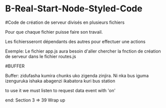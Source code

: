 # B-Real-Start-Node-Styled-Code

#Code de création de serveur divisés en plusieurs fichiers 

Pour que chaque fichier puisse faire son travail. 

Les fichiersseront dépendants des autres pour effectuer une actions

Exemple: Le fichier app.js aura besoin d'aller chercher la fnction 
de création de serveur dans le fichier routes.js

#BUFFER

Buffer: zidufasha kumira chunks uko zigenda zinjira. 
Ni nka bus iguma izenguruka ishaka abagenzi ikabatora kuri bus station

to use it we must listen to request data event with 'on'



end: Section 3 => 39 Wrap up
